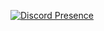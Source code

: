 [![Discord Presence](https://lanyard.cnrad.dev/api/443534003740344322)](https://discord.com/users/443534003740344322)
